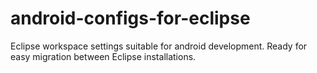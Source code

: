 android-configs-for-eclipse
===========================

Eclipse workspace settings suitable for android development. Ready for easy migration between Eclipse installations.